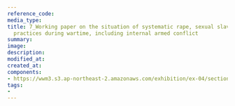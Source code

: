 ```yaml
---
reference_code:
media_type:
title: 7_Working paper on the situation of systematic rape, sexual slavery and slavery-like
  practices during wartime, including internal armed conflict
summary:
image:
description:
modified_at:
created_at:
components:
- https://wwm3.s3.ap-northeast-2.amazonaws.com/exhibition/ex-04/section-01-left/7_Working+paper+on+the+situation+of+systematic+rape,+sexual+slavery+and+slavery-like+practices+during+wartime,+including+internal+armed+conflict.JPG
tags:
-
---
```

